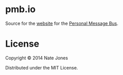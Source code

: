 # pmb.io

Source for the [website](http://pmb.io/) for the [Personal Message Bus](https://github.com/justone/pmb).

# License

Copyright © 2014 Nate Jones

Distributed under the MIT License.
